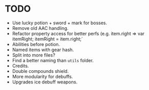 # TODO

- Use lucky potion + sword + mark for bosses.
- Remove old AAC handling.
- Refactor property access for better perfs (e.g. item.right => var itemRight; itemRight = item.right;`
- Abilities before potion.
- Named items with gear hash.
- Split into more files?
- Find a better naming than `utils` folder.
- Credits.
- Double compounds shield.
- More modularity for debuffs.
- Upgrades ice debuff weapons.
